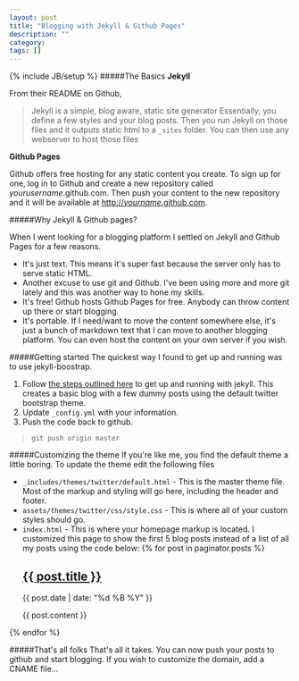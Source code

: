 ```yaml
---
layout: post
title: "Blogging with Jekyll & Github Pages"
description: ""
category: 
tags: []
---
```

{% include JB/setup %}
#####The Basics
**Jekyll**

From their README on Github,
> Jekyll is a simple, blog aware, static site generator
Essentially, you define a few styles and your blog posts. Then you run Jekyll on those files and it outputs static html to a `_sites` folder. You can then use any webserver to host those files

**Github Pages**

Github offers free hosting for any static content you create. To sign up for one, log in to Github and create a new repository called *yourusername*.github.com. Then push your content to the new repository and it will be available at [http://*yourname*.github.com](http://yourname.github.com).

#####Why Jekyll & Github pages?

When I went looking for a blogging platform I settled on Jekyll and Github Pages for a few reasons.
+ It's just text. This means it's super fast because the server only has to serve static HTML.
+ Another excuse to use git and Github. I've been using more and more git lately and this was another way to hone my skills.
+ It's free! Github hosts Github Pages for free. Anybody can throw content up there or start blogging.
+ It's portable. If I need/want to move the content somewhere else, it's just a bunch of markdown text that I can move to another blogging platform. You can even host the content on your own server if you wish.

#####Getting started
The quickest way I found to get up and running was to use jekyll-boostrap.

1. Follow [the steps outlined here](http://jekyllbootstrap.com/usage/jekyll-quick-start.html) to get up and running with jekyll. This creates a basic blog with a few dummy posts using the default twitter bootstrap theme.
1. Update `_config.yml` with your information.
1. Push the code back to github.
>`git push origin master`

#####Customizing the theme
If you're like me, you find the default theme a little boring. To update the theme edit the following files
+ `_includes/themes/twitter/default.html` - This is the master theme file. Most of the markup and styling will go here, including the header and footer.
+ `assets/themes/twitter/css/style.css` - This is where all of your custom styles should go.
+ `index.html` - This is where your homepage markup is located. I customized this page to show the first 5 blog posts instead of a list of all my posts using the code below:
{% for post in paginator.posts %}
  <h2 class="title"><a href="{{ post.url }}">{{ post.title }}</a></h2>
  <p class="author">
    <span class="date">{{ post.date | date: "%d %B %Y" }}</span>
  </p>
  <div class="content">
    {{ post.content }}
  </div>
{% endfor %}

#####That's all folks
That's all it takes. You can now push your posts to github and start blogging. If you wish to customize the domain, add a CNAME file...
